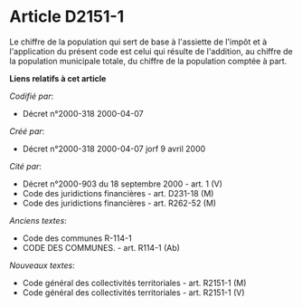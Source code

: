 # Article D2151-1

Le chiffre de la population qui sert de base à l'assiette de l'impôt et à l'application du présent code est celui qui résulte
de l'addition, au chiffre de la population municipale totale, du chiffre de la population comptée à part.

**Liens relatifs à cet article**

_Codifié par_:

  - Décret n°2000-318 2000-04-07

_Créé par_:

  - Décret n°2000-318 2000-04-07 jorf 9 avril 2000

_Cité par_:

  - Décret n°2000-903 du 18 septembre 2000 - art. 1 (V)
  - Code des juridictions financières - art. D231-18 (M)
  - Code des juridictions financières - art. R262-52 (M)

_Anciens textes_:

  - Code des communes R-114-1
  - CODE DES COMMUNES. - art. R114-1 (Ab)

_Nouveaux textes_:

  - Code général des collectivités territoriales - art. R2151-1 (M)
  - Code général des collectivités territoriales - art. R2151-1 (V)
